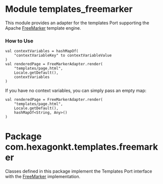 
# Module templates_freemarker

This module provides an adapter for the templates Port supporting the Apache [FreeMarker] template
engine.

[FreeMarker]: https://freemarker.apache.org

### How to Use

```
val contextVariables = hashMapOf(
    "contextVariableKey" to contextVariableValue
)
val renderedPage = FreeMarkerAdapter.render(
    "templates/page.html",
    Locale.getDefault(),
    contextVariables
)
```

If you have no context variables, you can simply pass an empty map:

```
val renderedPage = FreeMarkerAdapter.render(
    "templates/page.html",
    Locale.getDefault(),
    hashMapOf<String, Any>()
)
```

# Package com.hexagonkt.templates.freemarker

Classes defined in this package implement the Templates Port interface with the [FreeMarker]
implementation.

